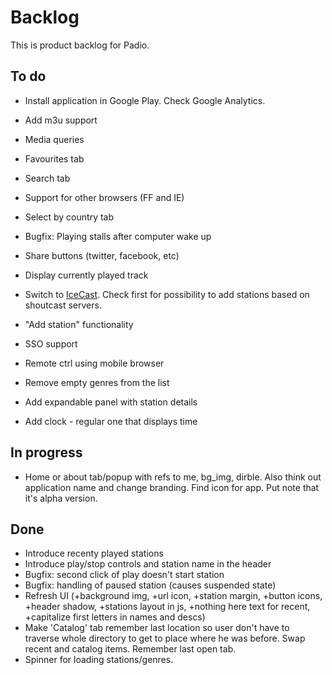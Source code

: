Backlog
=======

This is product backlog for Padio.

To do
-----
* Install application in Google Play. Check Google Analytics.

* Add m3u support

* Media queries

* Favourites tab

* Search tab

* Support for other browsers (FF and IE)

* Select by country tab

* Bugfix: Playing stalls after computer wake up

* Share buttons (twitter, facebook, etc)

* Display currently played track

* Switch to [IceCast](http://api.dir.xiph.org/experimental/full). Check first for possibility to add stations based on shoutcast servers.

* "Add station" functionality

* SSO support

* Remote ctrl using mobile browser

* Remove empty genres from the list

* Add expandable panel with station details

* Add clock - regular one that displays time

In progress
-----------
* Home or about tab/popup with refs to me, bg_img, dirble. Also think out application name and change branding. Find icon for app. Put note that it's alpha version.


Done
----
* Introduce recenty played stations
* Introduce play/stop controls and station name in the header
* Bugfix: second click of play doesn't start station
* Bugfix: handling of paused station (causes suspended state)
* Refresh UI (+background img, +url icon, +station margin, +button icons, +header shadow, +stations layout in js, +nothing here text for recent, +capitalize first letters in names and descs)
* Make 'Catalog' tab remember last location so user don't have to traverse
  whole directory to get to place where he was before. Swap recent and catalog items.
  Remember last open tab.
* Spinner for loading stations/genres.

